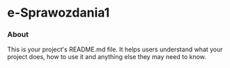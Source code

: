 e-Sprawozdania1
===============

### About

This is your project's README.md file. It helps users understand what your
project does, how to use it and anything else they may need to know.